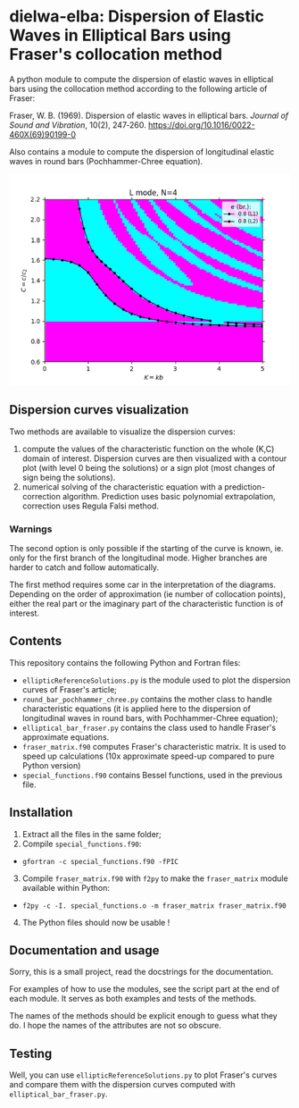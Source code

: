 # dielwa-elba: Dispersion of Elastic Waves in Elliptical Bars using Fraser's collocation method

A python module to compute the dispersion of elastic waves in elliptical bars
using the collocation method according to the following article of Fraser:

Fraser, W. B. (1969). Dispersion of elastic waves in elliptical bars. 
*Journal of Sound and Vibration*, 10(2), 247‑260. 
https://doi.org/10.1016/0022-460X(69)90199-0

Also contains a module to compute the dispersion of longitudinal elastic waves 
in round bars (Pochhammer-Chree equation).

![L mode dispersion diagram](example/L.png) 

<!---
![T mode dispersion diagram](example/T.png)
![Bx mode dispersion diagram](example/Bx.png) 
![By mode dispersion diagram](example/By.png)
--->



## Dispersion curves visualization

Two methods are available to visualize the dispersion curves:
1. compute the values of the characteristic function on the whole (K,C) domain of interest. Dispersion curves are then visualized with a contour plot (with level 0 being the solutions) or a sign plot (most changes of sign being the solutions).
2. numerical solving of the characteristic equation with a prediction-correction algorithm. Prediction uses basic polynomial extrapolation, correction uses Regula Falsi method. 


### Warnings

The second option is only possible if the starting of the curve is known, ie. only for the first branch of the longitudinal mode. Higher branches are harder to catch and follow automatically.

The first method requires some car in the interpretation of the diagrams. 
Depending on the order of approximation (ie number of collocation points), 
either the real part or the imaginary part of the characteristic function is of interest.


## Contents

This repository contains the following Python and Fortran files:
* `ellipticReferenceSolutions.py` is the module used to plot the dispersion curves of Fraser's article;
* `round_bar_pochhammer_chree.py` contains the mother class to handle characteristic equations (it is applied here to the dispersion of longitudinal waves in round bars, with Pochhammer-Chree equation);
* `elliptical_bar_fraser.py` contains the class used to handle Fraser's approximate equations.
* `fraser_matrix.f90` computes Fraser's characteristic matrix. It is used to speed up calculations (10x approximate speed-up compared to pure Python version)
* `special_functions.f90` contains Bessel functions, used in the previous file.

## Installation

1. Extract all the files in the same folder;
2. Compile `special_functions.f90`:
  * `gfortran -c special_functions.f90 -fPIC`
3. Compile `fraser_matrix.f90` with `f2py` to make the `fraser_matrix` module available within Python:
  * `f2py -c -I. special_functions.o -m fraser_matrix fraser_matrix.f90`
4. The Python files should now be usable !


## Documentation and usage
Sorry, this is a small project, read the docstrings for the documentation.

For examples of how to use the modules, see the script part at the end of each module.
It serves as both examples and tests of the methods.

The names of the methods should be explicit enough to guess what they do. 
I hope the names of the attributes are not so obscure.


## Testing
Well, you can use `ellipticReferenceSolutions.py` to plot Fraser's curves and
compare them with the dispersion curves computed with `elliptical_bar_fraser.py`.
